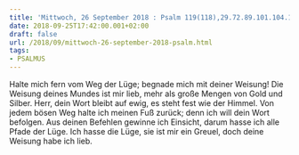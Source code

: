 ```yaml
---
title: 'Mittwoch, 26 September 2018 : Psalm 119(118),29.72.89.101.104.163.'
date: 2018-09-25T17:42:00.001+02:00
draft: false
url: /2018/09/mittwoch-26-september-2018-psalm.html
tags: 
- PSALMUS
---
```


Halte mich fern vom Weg der Lüge; begnade mich mit deiner Weisung! Die Weisung deines Mundes ist mir lieb, mehr als große Mengen von Gold und Silber. Herr, dein Wort bleibt auf ewig, es steht fest wie der Himmel. Von jedem bösen Weg halte ich meinen Fuß zurück; denn ich will dein Wort befolgen. Aus deinen Befehlen gewinne ich Einsicht, darum hasse ich alle Pfade der Lüge. Ich hasse die Lüge, sie ist mir ein Greuel, doch deine Weisung habe ich lieb.